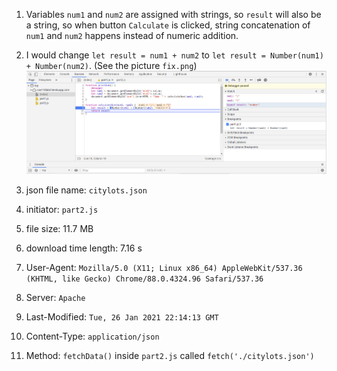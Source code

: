1. Variables `num1` and `num2` are assigned with strings, so `result` will also be a string, so when button `Calculate` is clicked, string concatenation of `num1` and `num2` happens instead of numeric addition.
2. I would change `let result = num1 + num2` to `let result = Number(num1) + Number(num2)`. (See the picture `fix.png`)
   ![Fixed Code](fix.png)

3. json file name: `citylots.json`
4. initiator: `part2.js`
5. file size: 11.7 MB
6. download time length: 7.16 s
7. User-Agent: `Mozilla/5.0 (X11; Linux x86_64) AppleWebKit/537.36 (KHTML, like Gecko) Chrome/88.0.4324.96 Safari/537.36`
8. Server: `Apache`
9. Last-Modified: `Tue, 26 Jan 2021 22:14:13 GMT`
10. Content-Type: `application/json`
11. Method: `fetchData()` inside `part2.js` called `fetch('./citylots.json')`